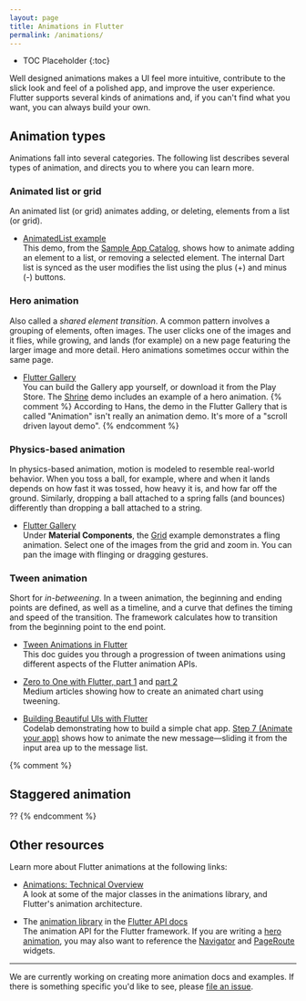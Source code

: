 ```yaml
---
layout: page
title: Animations in Flutter
permalink: /animations/
---
```


* TOC Placeholder
{:toc}

Well designed animations makes a UI feel more intuitive,
contribute to the slick look and feel of a polished app,
and improve the user experience.
Flutter supports several kinds of animations and,
if you can't find what you want, you can always build your own.

## Animation types

Animations fall into several categories. The following list describes
several types of animation, and directs you to where you can learn more.

### Animated list or grid
An animated list (or grid) animates adding, or deleting,
elements from a list (or grid).

* [AnimatedList example](/catalog/samples/animated-list/)<br>
This demo, from the [Sample App Catalog](/catalog/samples), shows how to
animate adding an element to a list, or removing a selected element.
The internal Dart list is synced as the user modifies the list using
the plus (+) and minus (-) buttons.

### Hero animation

Also called a _shared element transition_. A common pattern involves
a grouping of elements, often images. The user clicks one of the images
and it flies, while growing, and lands (for example) on a new page
featuring the larger image and more detail.
Hero animations sometimes occur within the same page.

* [Flutter Gallery](https://github.com/flutter/flutter/tree/master/examples/flutter_gallery)<br>
You can build the Gallery app yourself, or download it from the Play Store.
The [Shrine](https://github.com/flutter/flutter/blob/master/examples/flutter_gallery/lib/demo/shrine_demo.dart)
demo includes an example of a hero animation.
{% comment %}
According to Hans, the demo in the Flutter Gallery that is called
"Animation" isn't really an animation demo. It's more of a
"scroll driven layout demo".
{% endcomment %}

### Physics-based animation

In physics-based animation, motion is modeled to resemble real-world
behavior. When you toss a ball, for example, where and when
it lands depends on how fast it was tossed, how heavy it is, and how
far off the ground. Similarly, dropping a ball attached to a spring falls
(and bounces) differently than dropping a ball attached to a string.

* [Flutter Gallery](https://github.com/flutter/flutter/tree/master/examples/flutter_gallery)<br>
Under **Material Components**, the
[Grid](https://github.com/flutter/flutter/blob/master/examples/flutter_gallery/lib/demo/material/grid_list_demo.dart) example
demonstrates a fling animation. Select one of the images from
the grid and zoom in. You can pan the image with flinging or dragging
gestures.

### Tween animation

Short for _in-betweening_. In a tween animation, the beginning
and ending points are defined, as well as a timeline, and a curve
that defines the timing and speed of the transition.
The framework calculates how to transition from the beginning point
to the end point.

* [Tween Animations in Flutter](/animations/tween-animations)<br>
This doc guides you through a progression of tween animations using
different aspects of the Flutter animation APIs.

* [Zero to One with Flutter, part 1](https://medium.com/dartlang/zero-to-one-with-flutter-43b13fd7b354) and [part 2](https://medium.com/dartlang/zero-to-one-with-flutter-part-two-5aa2f06655cb)<br>
Medium articles showing how to create an animated chart using tweening.

* [Building Beautiful UIs with
Flutter](https://codelabs.developers.google.com/codelabs/flutter/index.html#0)<br>
Codelab demonstrating how to build a simple chat app. [Step 7 (Animate
your app)](https://codelabs.developers.google.com/codelabs/flutter/index.html#6)
shows how to animate the new message&mdash;sliding it from the input area up
to the message list.

{% comment %}
## Staggered animation
??
{% endcomment %}

## Other resources

Learn more about Flutter animations at the following links:

* [Animations: Technical Overview](/animations/overview)<br>
A look at some of the major classes in the animations library,
and Flutter's animation architecture.

* The [animation
library](https://docs.flutter.io/flutter/animation/animation-library.html)
in the [Flutter API docs](https://docs.flutter.io/)<br>
The animation API for the Flutter framework.
If you are writing a [hero
animation](https://docs.flutter.io/flutter/widgets/Hero-class.html),
you may also want to reference the
[Navigator](https://docs.flutter.io/flutter/widgets/Navigator-class.html) and
[PageRoute](https://docs.flutter.io/flutter/widgets/PageRoute-class.html)
widgets.

<hr>

We are currently working on creating more animation docs and examples.
If there is something specific you'd like to see, please
[file an issue](https://github.com/flutter/flutter/issues).

